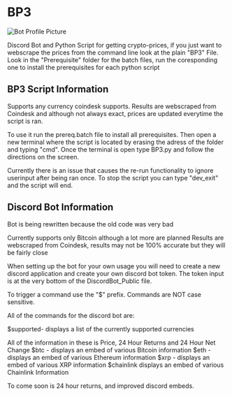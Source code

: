 # BP3

![Bot Profile Picture](https://images-ext-2.discordapp.net/external/hFZr30Jkd-GQ-MjcxGGWcPd8lbA_Raj0YGZnQbZ0Olw/%3Fsize%3D128/https/cdn.discordapp.com/avatars/790680677078532107/07e222e50bb47958248deec3f06858f4.png)

Discord Bot and Python Script for getting crypto-prices, if you just want to webscrape the prices from the command line look at the plain "BP3" File. 
Look in the "Prerequisite" folder for the batch files, run the coresponding one to install the prerequisites for each python script  

## **BP3 Script Information** 
Supports any currency coindesk supports. Results are webscraped from Coindesk and although not always exact, prices are updated everytime the script is ran.  

To use it run the prereq.batch file to install all prerequisites. Then open a new terminal where the script is located by erasing the adress of the folder and typing "cmd". 
Once the terminal is open type BP3.py and follow the directions on the screen.

Currently there is an issue that causes the re-run functionality to ignore userinput after being ran once. To stop the script you can type
"dev_exit" and the script will end. 

## **Discord Bot Information** 
Bot is being rewritten because the old code was very bad

Currently supports only Bitcoin although a lot more are planned
Results are webscraped from Coindesk, results may not be 100% accurate but they will be fairly close

When setting up the bot for your own usage you will need to create a new discord application and create your own discord bot token. The token input is at the very bottom of the 
DiscordBot_Public file.  

To trigger a command use the "$" prefix. Commands are NOT case sensitive.  

All of the commands for the discord bot are:
  
  $supported- 
    displays a list of the currently supported currencies 
  
  All of the information in these is Price, 24 Hour Returns and 24 Hour Net Change
  $btc - 
    displays an embed of various Bitcoin information
  $eth - 
    displays an embed of various Ethereum information
  $xrp - 
    displays an embed of various XRP information
  $chainlink
    displays an embed of various Chainlink Information

To come soon is 24 hour returns, and improved discord embeds. 

